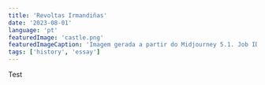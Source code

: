 ```yaml
---
title: 'Revoltas Irmandiñas'
date: '2023-08-01'
language: 'pt'
featuredImage: 'castle.png'
featuredImageCaption: 'Imagem gerada a partir do Midjourney 5.1. Job ID: d3af8528-e89b-4601-a00e-29e7785bf8ad.'
tags: ['history', 'essay']
---
```


Test
